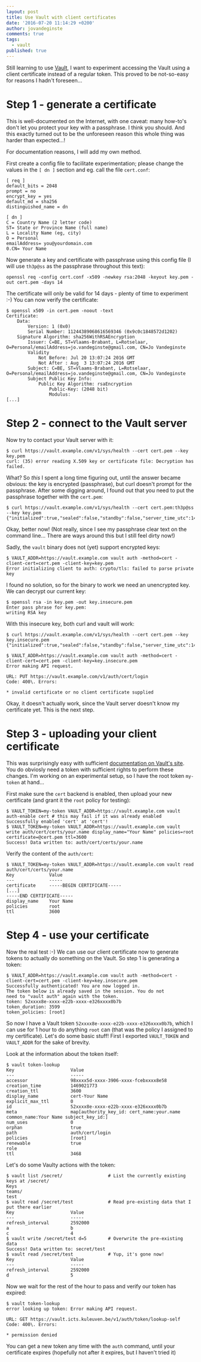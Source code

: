 ```yaml
---
layout: post
title: Use Vault with client certificates
date: '2016-07-20 11:14:29 +0200'
author: jovandeginste
comments: true
tags:
  - vault
published: true
---
```


Still learning to use [Vault](https://www.vaultproject.io/), I want to experiment accessing the Vault using a client certificate instead of a regular token. This proved to be not-so-easy for reasons I hadn't foreseen...

# Step 1 - generate a certificate

This is well-documented on the Internet, with one caveat: many how-to's don't let you protect your key with a passphrase. I think you should. And this exactly turned out to be the unforeseen reason this whole thing was harder than expected...!

For documentation reasons, I will add my own method.

First create a config file to facilitate experimentation; please change the values in the `[ dn ]` section and eg. call the file `cert.conf`:

```
[ req ]
default_bits = 2048
prompt = no
encrypt_key = yes
default_md = sha256
distinguished_name = dn

[ dn ]
C = Country Name (2 letter code)
ST= State or Province Name (full name)
L = Locality Name (eg, city)
O = Personal
emailAddress= you@yourdomain.com
0.CN= Your Name
```

Now generate a key and certificate with passphrase using this config file (I will use `th3p@ss` as the passphrase throughout this text):

```
openssl req -config cert.conf -x509 -newkey rsa:2048 -keyout key.pem -out cert.pem -days 14
```

The certificate will only be valid for 14 days - plenty of time to experiment :-) You can now verify the certificate:

```
$ openssl x509 -in cert.pem -noout -text
Certificate:
    Data:
        Version: 1 (0x0)
        Serial Number: 11244389068616569346 (0x9c0c1848572d1202)
    Signature Algorithm: sha256WithRSAEncryption
        Issuer: C=BE, ST=Vlaams-Brabant, L=Rotselaar, O=Personal/emailAddress=jo.vandeginste@gmail.com, CN=Jo Vandeginste
        Validity
            Not Before: Jul 20 13:07:24 2016 GMT
            Not After : Aug  3 13:07:24 2016 GMT
        Subject: C=BE, ST=Vlaams-Brabant, L=Rotselaar, O=Personal/emailAddress=jo.vandeginste@gmail.com, CN=Jo Vandeginste
        Subject Public Key Info:
            Public Key Algorithm: rsaEncryption
                Public-Key: (2048 bit)
                Modulus:
[...]
```

# Step 2 - connect to the Vault server

Now try to contact your Vault server with it:

```
$ curl https://vault.example.com/v1/sys/health --cert cert.pem --key key.pem
curl: (35) error reading X.509 key or certificate file: Decryption has failed.
```

What? So _this_ I spent a long time figuring out, until the answer became obvious: the key is encrypted (passphrase), but curl doesn't prompt for the passphrase. After some digging around, I found out that you need to put the passphrase together with the `cert.pem`:

```
$ curl https://vault.example.com/v1/sys/health --cert cert.pem:th3p@ss --key key.pem
{"initialized":true,"sealed":false,"standby":false,"server_time_utc":1469020614}
```

Okay, better now! (Not really, since I see my passphrase clear text on the command line... There are ways around this but I still feel dirty now!)

Sadly, the `vault` binary does not (yet) support encrypted keys:

```
$ VAULT_ADDR=https://vault.example.com vault auth -method=cert -client-cert=cert.pem -client-key=key.pem
Error initializing client to auth: crypto/tls: failed to parse private key
```

I found no solution, so for the binary to work we need an unencrypted key. We can decrypt our current key:

```
$ openssl rsa -in key.pem -out key.insecure.pem
Enter pass phrase for key.pem:
writing RSA key
```

With this insecure key, both curl and vault will work:

```
$ curl https://vault.example.com/v1/sys/health --cert cert.pem --key key.insecure.pem
{"initialized":true,"sealed":false,"standby":false,"server_time_utc":1469020745}
```

```
$ VAULT_ADDR=https://vault.example.com vault auth -method=cert -client-cert=cert.pem -client-key=key.insecure.pem
Error making API request.

URL: PUT https://vault.example.com/v1/auth/cert/login
Code: 400\. Errors:

* invalid certificate or no client certificate supplied
```

Okay, it doesn't actually work, since the Vault server doesn't know my certificate yet. This is the next step.

# Step 3 - uploading your client certificate

This was surprisingly easy with sufficient [documentation on Vault's site](https://www.vaultproject.io/docs/auth/cert.html). You do obviosly need a token with sufficient rights to perform these changes. I'm working on an experimental setup, so I have the root token `my-token` at hand...

First make sure the `cert` backend is enabled, then upload your new certificate (and grant it the `root` policy for testing):

```
$ VAULT_TOKEN=my-token VAULT_ADDR=https://vault.example.com vault auth-enable cert # this may fail if it was already enabled
Successfully enabled 'cert' at 'cert'!
$ VAULT_TOKEN=my-token VAULT_ADDR=https://vault.example.com vault write auth/cert/certs/your.name display_name="Your Name" policies=root certificate=@cert.pem ttl=3600
Success! Data written to: auth/cert/certs/your.name
```

Verify the content of the `auth/cert`:

```
$ VAULT_TOKEN=my-token VAULT_ADDR=https://vault.example.com vault read auth/cert/certs/your.name
Key             Value
---             -----
certificate     -----BEGIN CERTIFICATE-----
[...]
-----END CERTIFICATE-----
display_name    Your Name
policies        root
ttl             3600
```

# Step 4 - use your certificate

Now the real test :-) We can use our client certificate now to generate tokens to actually do something on the Vault. So step 1 is generating a token:

```
$ VAULT_ADDR=https://vault.example.com vault auth -method=cert -client-cert=cert.pem -client-key=key.insecure.pem
Successfully authenticated! You are now logged in.
The token below is already saved in the session. You do not
need to "vault auth" again with the token.
token: 52xxxx8e-xxxx-e22b-xxxx-e326xxxx0b7b
token_duration: 3599
token_policies: [root]
```

So now I have a Vault token `52xxxx8e-xxxx-e22b-xxxx-e326xxxx0b7b`, which I can use for 1 hour to do anything `root` can (that was the policy I assigned to my certificate). Let's do some basic stuff! First I exported `VAULT_TOKEN` and `VAULT_ADDR` for the sake of brevity.

Look at the information about the token itself:

```
$ vault token-lookup
Key                     Value
---                     -----
accessor                98xxxx5d-xxxx-3906-xxxx-fcebxxxx8e58
creation_time           1469021773
creation_ttl            3600
display_name            cert-Your Name
explicit_max_ttl        0
id                      52xxxx8e-xxxx-e22b-xxxx-e326xxxx0b7b
meta                    map[authority_key_id: cert_name:your.name common_name:Your Name subject_key_id:]
num_uses                0
orphan                  true
path                    auth/cert/login
policies                [root]
renewable               true
role
ttl                     3468
```

Let's do some Vaulty actions with the token:

```
$ vault list /secret/                 # List the currently existing keys at /secret/
Keys
teams/
test
$ vault read /secret/test             # Read pre-existing data that I put there earlier
Key                     Value
---                     -----
refresh_interval        2592000
a                       b
c                       4
$ vault write /secret/test d=5        # Overwrite the pre-existing data
Success! Data written to: secret/test
$ vault read /secret/test             # Yup, it's gone now!
Key                     Value
---                     -----
refresh_interval        2592000
d                       5
```

Now we wait for the rest of the hour to pass and verify our token has expired:

```
$ vault token-lookup
error looking up token: Error making API request.

URL: GET https://vault.icts.kuleuven.be/v1/auth/token/lookup-self
Code: 400\. Errors:

* permission denied
```

You can get a new token any time with the `auth` command, until your certificate expires (hopefully not after it expires, but I haven't tried it)
